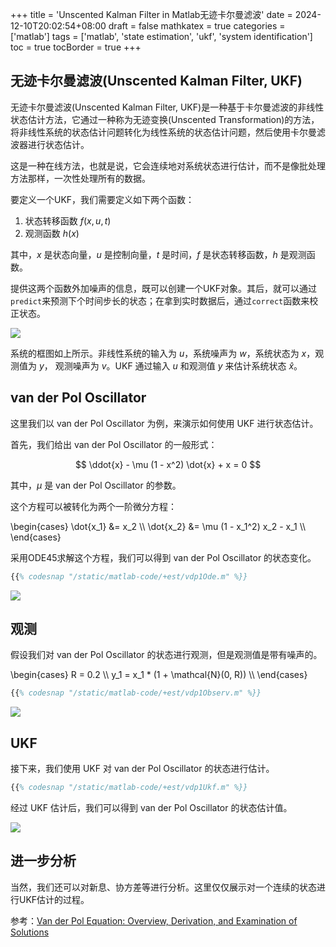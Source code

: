 +++
title = 'Unscented Kalman Filter in Matlab无迹卡尔曼滤波'
date = 2024-12-10T20:02:54+08:00
draft = false
mathkatex = true
categories = ['matlab']
tags = ['matlab', 'state estimation', 'ukf', 'system identification']
toc = true
tocBorder = true
+++

## 无迹卡尔曼滤波(Unscented Kalman Filter, UKF)

无迹卡尔曼滤波(Unscented Kalman Filter, UKF)是一种基于卡尔曼滤波的非线性状态估计方法，它通过一种称为无迹变换(Unscented Transformation)的方法，将非线性系统的状态估计问题转化为线性系统的状态估计问题，然后使用卡尔曼滤波器进行状态估计。

这是一种在线方法，也就是说，它会连续地对系统状态进行估计，而不是像批处理方法那样，一次性处理所有的数据。

要定义一个UKF，我们需要定义如下两个函数：

1. 状态转移函数 $f(x, u, t)$
2. 观测函数 $h(x)$

其中，$x$ 是状态向量，$u$ 是控制向量，$t$ 是时间，$f$ 是状态转移函数，$h$ 是观测函数。

提供这两个函数外加噪声的信息，既可以创建一个UKF对象。其后，就可以通过`predict`来预测下个时间步长的状态；在拿到实时数据后，通过`correct`函数来校正状态。

![](/matlab-img/unscentedkalmanfilter.png)

系统的框图如上所示。非线性系统的输入为 $u$，系统噪声为 $w$，系统状态为 $x$，观测值为 $y$， 观测噪声为 $v$。UKF 通过输入 $u$ 和观测值 $y$ 来估计系统状态 $\hat{x}$。


## van der Pol Oscillator

这里我们以 van der Pol Oscillator 为例，来演示如何使用 UKF 进行状态估计。

首先，我们给出 van der Pol Oscillator 的一般形式：

$$
\ddot{x} - \mu (1 - x^2) \dot{x} + x = 0
$$

其中，$\mu$ 是 van der Pol Oscillator 的参数。

这个方程可以被转化为两个一阶微分方程：


\begin{cases}
\dot{x_1} &= x_2 \\\\
\dot{x_2} &= \mu (1 - x_1^2) x_2 - x_1 \\\\
\end{cases}


采用ODE45求解这个方程，我们可以得到 van der Pol Oscillator 的状态变化。
    
```matlab
{{% codesnap "/static/matlab-code/+est/vdp1Ode.m" %}}
```

![](/matlab-img/vdp1Ode.png)


## 观测

假设我们对 van der Pol Oscillator 的状态进行观测，但是观测值是带有噪声的。

\begin{cases}
R = 0.2 \\\\
y_1 = x_1 * (1 +  \mathcal{N}(0, R)) \\\\
\end{cases}


```matlab
{{% codesnap "/static/matlab-code/+est/vdp1Observ.m" %}}
```

![](/matlab-img/vdp1Observ.png)

## UKF

接下来，我们使用 UKF 对 van der Pol Oscillator 的状态进行估计。

```matlab
{{% codesnap "/static/matlab-code/+est/vdp1Ukf.m" %}}
```

经过 UKF 估计后，我们可以得到 van der Pol Oscillator 的状态估计值。

![](/matlab-img/vdp1Ukf.png)


## 进一步分析

当然，我们还可以对新息、协方差等进行分析。这里仅仅展示对一个连续的状态进行UKF估计的过程。


参考：[Van der Pol Equation: Overview, Derivation, and Examination of Solutions](https://nickmcmullen.github.io/m312_project_handout.pdf)
